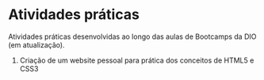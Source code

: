 # Atividades práticas
Atividades práticas desenvolvidas ao longo das aulas de Bootcamps da DIO (em atualização).

1. Criação de um website pessoal para prática dos conceitos de HTML5 e CSS3